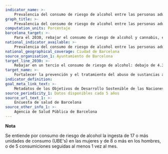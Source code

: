 ```yaml
---
indicator_name: >-
    Prevalencia del consumo de riesgo de alcohol entre las personas adultas
graph_title: >-
    Prevalencia del consumo de riesgo de alcohol entre las personas adultas
computation_units: Porcentaje
barcelona_target: >-
    Para el 2030, rebajar el consumo de riesgo de alcohol y cannabis, especialmente entre las personas jóvenes 
national_indicator_available: >-
    Prevalencia del consumo de riesgo de alcohol entre las personas adultas
national_geographical_coverage: Ciudad de Barcelona
source_organisation_1: Ayuntamiento de Barcelona
target_line_2030: >-
    Rebajar en un tercio el consumo de riesgo de alcohol: debajo de 4.3%
target_name: >-
    Fortalecer la prevención y el tratamiento del abuso de sustancias adictivas, incluidos el uso indebido de estupefacientes y el consumo nocivo de alcohol
indicator_definition:
goal_meta_link_text: >-
    Metadatos de los Objetivos de Desarrollo Sostenible de las Naciones Unidas (pdf 894kB)
source_periodicity_1: Datos disponibles cada 5 años
source_url_text_1: >-
    Encuesta de salud de Barcelona 
source_other_info_1: >-
    Agencia de Salud Pública de Barcelona
---
```

**Nota**

Se entiende por consumo de riesgo de alcohol la ingesta de 17 o más unidades de consumo (UBE's) en las mujeres y de 8 o más en los hombres, o de 5 consumiciones seguidas al menos 1 vez al mes.
